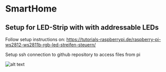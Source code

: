 # SmartHome

## Setup for LED-Strip with with addressable LEDs

Follow setup instructions on: https://tutorials-raspberrypi.de/raspberry-pi-ws2812-ws2811b-rgb-led-streifen-steuern/

Setup ssh connection to github repository to access files from pi

![alt text](https://github.com/Mukbert/SmartHome/doc/steps.jpg "Steps Image")
